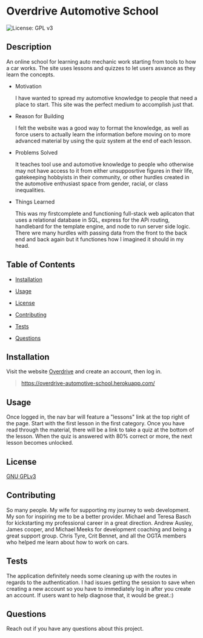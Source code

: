 # Overdrive Automotive School  

  

  ![License: GPL v3](https://img.shields.io/badge/License-GPLv3-blue.svg)
  ## Description  

  

  An online school for learning auto mechanic work starting from tools to how a car works. The site uses lessons and quizzes to let users asvance as they learn the concepts.  

  * Motivation  

    I have wanted to spread my automotive knowledge to people that need a place to start. This site was the perfect medium to accomplish just that.  

  * Reason for Building  

    I felt the website was a good way to format the knowledge, as well as force users to actually learn the information before moving on to more advanced material by using the quiz system at the end of each lesson.  

  * Problems Solved  

    It teaches tool use and automotive knowledge to people who otherwise may not have access to it from either unsupposrtive figures in their life, gatekeeping hobbyists in their community, or other hurdles created in the automotive enthusiast space from gender, racial, or class inequalities.  

  * Things Learned  

    This was my firstcomplete and functioning full-stack web aplicaton that uses a relational database in SQL, express for the APi routing, handlebard for the template engine, and node to run server side logic. There wre many hurdles with passing data from the front to the back end and back again but it functiones how I imagined it should in my head.  

  

  ## Table of Contents  

  

  * [Installation](#installation)  

  * [Usage](#usage)  

  * [License](#license)  

  * [Contributing](#contributing)  

  * [Tests](#tests)  

  * [Questions](#questions)  

  

  ## Installation  

  

  Visit the website [Overdrive](https://overdrive-automotive-school.herokuapp.com/) and create an account, then log in.  

  

  > https://overdrive-automotive-school.herokuapp.com/  

  

  ## Usage  

  

  Once logged in, the nav bar will feature a "lessons" link at the top right of the page. Start with the first lesson in the first category. Once you have read through the material, there will be a link to take a quiz at the bottom of the lesson. When the quiz is answered with 80% correct or more, the next lesson becomes unlocked.  

  

  ## License  

  

  [GNU GPLv3](https://www.gnu.org/licenses/gpl-3.0)  

  

  ## Contributing  

  

  So many people. My wife for supporting my journey to web development. My son for inspiring me to be a better provider. Michael and Teresa Basch for kickstarting my professional career in a great direction. Andrew Ausley, James cooper, and Michael Meeks for development coaching and being a great support group. Chris Tyre, Crit Bennet, and all the OGTA members who helped me learn about how to work on cars.  

  

  ## Tests  

  

  The application definitely needs some cleaning up with the routes in regards to the authentication. I had issues getting the session to save when creating a new account so you have to immediately log in after you create an account. If users want to help diagnose that, it would be great.:)  

  

  ## Questions  

  

  Reach out if you have any questions about this project.
